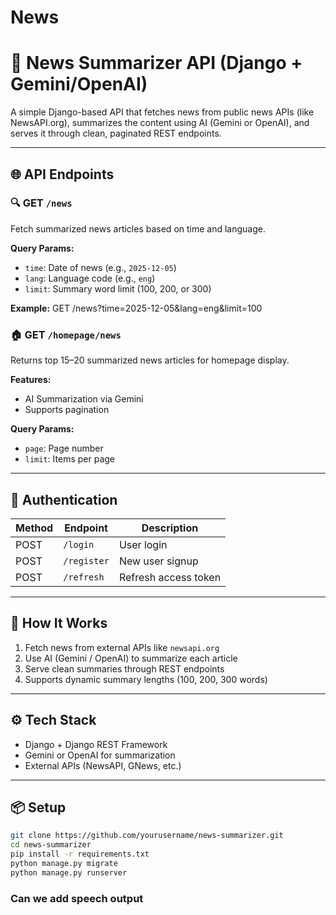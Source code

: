 # News

# 📰 News Summarizer API (Django + Gemini/OpenAI)

A simple Django-based API that fetches news from public news APIs (like NewsAPI.org), summarizes the content using AI (Gemini or OpenAI), and serves it through clean, paginated REST endpoints.

---

## 🌐 API Endpoints

### 🔍 GET `/news`

Fetch summarized news articles based on time and language.

**Query Params:**

- `time`: Date of news (e.g., `2025-12-05`)
- `lang`: Language code (e.g., `eng`)
- `limit`: Summary word limit (100, 200, or 300)

**Example:**
GET /news?time=2025-12-05&lang=eng&limit=100

### 🏠 GET `/homepage/news`

Returns top 15–20 summarized news articles for homepage display.

**Features:**

- AI Summarization via Gemini
- Supports pagination

**Query Params:**

- `page`: Page number
- `limit`: Items per page

---

## 🔐 Authentication

| Method | Endpoint    | Description          |
| ------ | ----------- | -------------------- |
| POST   | `/login`    | User login           |
| POST   | `/register` | New user signup      |
| POST   | `/refresh`  | Refresh access token |

---

## 🧠 How It Works

1. Fetch news from external APIs like `newsapi.org`
2. Use AI (Gemini / OpenAI) to summarize each article
3. Serve clean summaries through REST endpoints
4. Supports dynamic summary lengths (100, 200, 300 words)

---

## ⚙️ Tech Stack

- Django + Django REST Framework
- Gemini or OpenAI for summarization
- External APIs (NewsAPI, GNews, etc.)

---

## 📦 Setup

```bash
git clone https://github.com/yourusername/news-summarizer.git
cd news-summarizer
pip install -r requirements.txt
python manage.py migrate
python manage.py runserver
```

### Can we add speech output
